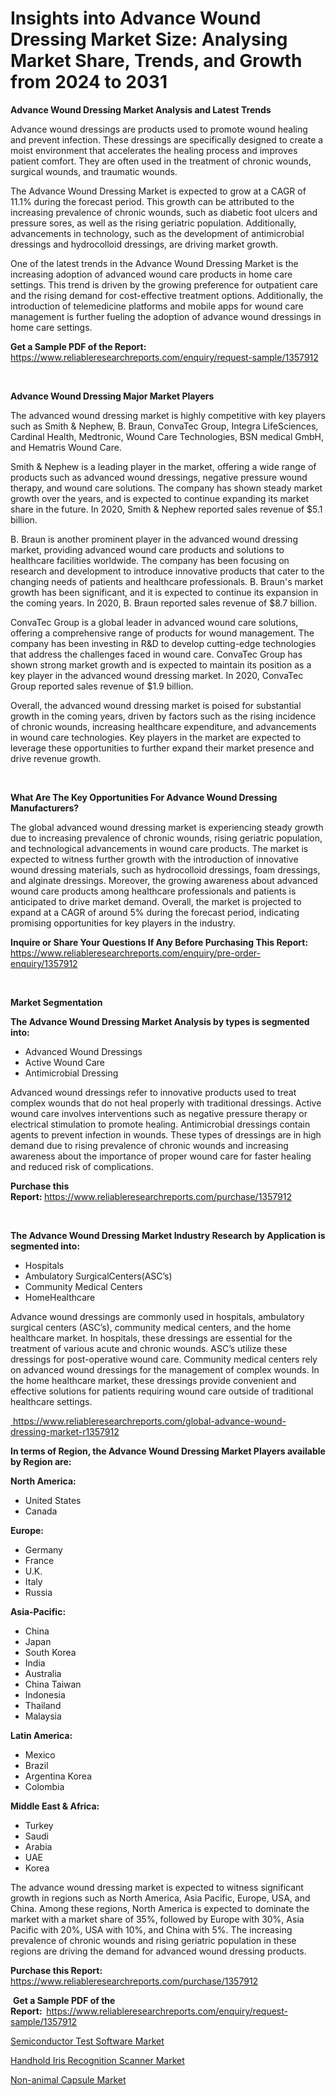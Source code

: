 <p><h1>Insights into Advance Wound Dressing Market Size: Analysing Market Share, Trends, and Growth from 2024 to 2031</h1></p><p><strong>Advance Wound Dressing Market Analysis and Latest Trends</strong></p>
<p><p>Advance wound dressings are products used to promote wound healing and prevent infection. These dressings are specifically designed to create a moist environment that accelerates the healing process and improves patient comfort. They are often used in the treatment of chronic wounds, surgical wounds, and traumatic wounds.</p><p>The Advance Wound Dressing Market is expected to grow at a CAGR of 11.1% during the forecast period. This growth can be attributed to the increasing prevalence of chronic wounds, such as diabetic foot ulcers and pressure sores, as well as the rising geriatric population. Additionally, advancements in technology, such as the development of antimicrobial dressings and hydrocolloid dressings, are driving market growth.</p><p>One of the latest trends in the Advance Wound Dressing Market is the increasing adoption of advanced wound care products in home care settings. This trend is driven by the growing preference for outpatient care and the rising demand for cost-effective treatment options. Additionally, the introduction of telemedicine platforms and mobile apps for wound care management is further fueling the adoption of advance wound dressings in home care settings.</p></p>
<p><strong>Get a Sample PDF of the Report:&nbsp;</strong> <a href="https://www.reliableresearchreports.com/enquiry/request-sample/1357912">https://www.reliableresearchreports.com/enquiry/request-sample/1357912</a></p>
<p>&nbsp;</p>
<p><strong>Advance Wound Dressing Major Market Players</strong></p>
<p><p>The advanced wound dressing market is highly competitive with key players such as Smith & Nephew, B. Braun, ConvaTec Group, Integra LifeSciences, Cardinal Health, Medtronic, Wound Care Technologies, BSN medical GmbH, and Hematris Wound Care. </p><p>Smith & Nephew is a leading player in the market, offering a wide range of products such as advanced wound dressings, negative pressure wound therapy, and wound care solutions. The company has shown steady market growth over the years, and is expected to continue expanding its market share in the future. In 2020, Smith & Nephew reported sales revenue of $5.1 billion.</p><p>B. Braun is another prominent player in the advanced wound dressing market, providing advanced wound care products and solutions to healthcare facilities worldwide. The company has been focusing on research and development to introduce innovative products that cater to the changing needs of patients and healthcare professionals. B. Braun's market growth has been significant, and it is expected to continue its expansion in the coming years. In 2020, B. Braun reported sales revenue of $8.7 billion.</p><p>ConvaTec Group is a global leader in advanced wound care solutions, offering a comprehensive range of products for wound management. The company has been investing in R&D to develop cutting-edge technologies that address the challenges faced in wound care. ConvaTec Group has shown strong market growth and is expected to maintain its position as a key player in the advanced wound dressing market. In 2020, ConvaTec Group reported sales revenue of $1.9 billion.</p><p>Overall, the advanced wound dressing market is poised for substantial growth in the coming years, driven by factors such as the rising incidence of chronic wounds, increasing healthcare expenditure, and advancements in wound care technologies. Key players in the market are expected to leverage these opportunities to further expand their market presence and drive revenue growth.</p></p>
<p>&nbsp;</p>
<p><strong>What Are The Key Opportunities For Advance Wound Dressing Manufacturers?</strong></p>
<p><p>The global advanced wound dressing market is experiencing steady growth due to increasing prevalence of chronic wounds, rising geriatric population, and technological advancements in wound care products. The market is expected to witness further growth with the introduction of innovative wound dressing materials, such as hydrocolloid dressings, foam dressings, and alginate dressings. Moreover, the growing awareness about advanced wound care products among healthcare professionals and patients is anticipated to drive market demand. Overall, the market is projected to expand at a CAGR of around 5% during the forecast period, indicating promising opportunities for key players in the industry.</p></p>
<p><strong>Inquire or Share Your Questions If Any Before Purchasing This Report:</strong> <a href="https://www.reliableresearchreports.com/enquiry/pre-order-enquiry/1357912">https://www.reliableresearchreports.com/enquiry/pre-order-enquiry/1357912</a></p>
<p>&nbsp;</p>
<p><strong>Market Segmentation</strong></p>
<p><strong>The Advance Wound Dressing Market Analysis by types is segmented into:</strong></p>
<p><ul><li>Advanced Wound Dressings</li><li>Active Wound Care</li><li>Antimicrobial Dressing</li></ul></p>
<p><p>Advanced wound dressings refer to innovative products used to treat complex wounds that do not heal properly with traditional dressings. Active wound care involves interventions such as negative pressure therapy or electrical stimulation to promote healing. Antimicrobial dressings contain agents to prevent infection in wounds. These types of dressings are in high demand due to rising prevalence of chronic wounds and increasing awareness about the importance of proper wound care for faster healing and reduced risk of complications.</p></p>
<p><strong>Purchase this Report:&nbsp;</strong><a href="https://www.reliableresearchreports.com/purchase/1357912">https://www.reliableresearchreports.com/purchase/1357912</a></p>
<p>&nbsp;</p>
<p><strong>The Advance Wound Dressing Market Industry Research by Application is segmented into:</strong></p>
<p><ul><li>Hospitals</li><li>Ambulatory SurgicalCenters(ASC’s)</li><li>Community Medical Centers</li><li>HomeHealthcare</li></ul></p>
<p><p>Advance wound dressings are commonly used in hospitals, ambulatory surgical centers (ASC’s), community medical centers, and the home healthcare market. In hospitals, these dressings are essential for the treatment of various acute and chronic wounds. ASC’s utilize these dressings for post-operative wound care. Community medical centers rely on advanced wound dressings for the management of complex wounds. In the home healthcare market, these dressings provide convenient and effective solutions for patients requiring wound care outside of traditional healthcare settings.</p></p>
<p><a href="https://www.reliableresearchreports.com/global-advance-wound-dressing-market-r1357912">&nbsp;https://www.reliableresearchreports.com/global-advance-wound-dressing-market-r1357912</a></p>
<p><strong>In terms of Region, the Advance Wound Dressing Market Players available by Region are:</strong></p>
<p>
    <p> <strong> North America: </strong>
        <ul>
            <li>United States</li>
            <li>Canada</li>
        </ul>
        </p> 
    <p> <strong> Europe: </strong>
        <ul>
            <li>Germany</li>
            <li>France</li>
            <li>U.K.</li>
            <li>Italy</li>
            <li>Russia</li>
        </ul>
        </p> 
    <p> <strong> Asia-Pacific: </strong>
        <ul>
            <li>China</li>
            <li>Japan</li>
            <li>South Korea</li>
            <li>India</li>
            <li>Australia</li>
            <li>China Taiwan</li>
            <li>Indonesia</li>
            <li>Thailand</li>
            <li>Malaysia</li>
        </ul>
        </p> 
    <p> <strong> Latin America: </strong>
        <ul>
            <li>Mexico</li>
            <li>Brazil</li>
            <li>Argentina Korea</li>
            <li>Colombia</li>
        </ul>
        </p> 
    <p> <strong> Middle East & Africa: </strong>
        <ul>
            <li>Turkey</li>
            <li>Saudi</li>
            <li>Arabia</li>
            <li>UAE</li>
            <li>Korea</li>
        </ul>
    </p>
    </p>
<p><p>The advance wound dressing market is expected to witness significant growth in regions such as North America, Asia Pacific, Europe, USA, and China. Among these regions, North America is expected to dominate the market with a market share of 35%, followed by Europe with 30%, Asia Pacific with 20%, USA with 10%, and China with 5%. The increasing prevalence of chronic wounds and rising geriatric population in these regions are driving the demand for advanced wound dressing products.</p></p>
<p><strong>Purchase this Report: </strong><a href="https://www.reliableresearchreports.com/purchase/1357912">https://www.reliableresearchreports.com/purchase/1357912</a></p>
<p>&nbsp;<strong>Get a Sample PDF of the Report:&nbsp;&nbsp;</strong><a href="https://www.reliableresearchreports.com/enquiry/request-sample/1357912">https://www.reliableresearchreports.com/enquiry/request-sample/1357912</a></p>
<p><strong></strong></p>
<p><p><a href="https://www.linkedin.com/pulse/semiconductor-test-software-market-key-successful-business-strategy-lef9e">Semiconductor Test Software Market</a></p><p><a href="https://www.linkedin.com/pulse/handhold-iris-recognition-scannernbspmarket-focuses-market-heyse">Handhold Iris Recognition Scanner Market</a></p><p><a href="https://www.linkedin.com/pulse/analyzing-non-animal-capsule-market-global-industry-perspective-l4ncf">Non-animal Capsule Market</a></p></p>